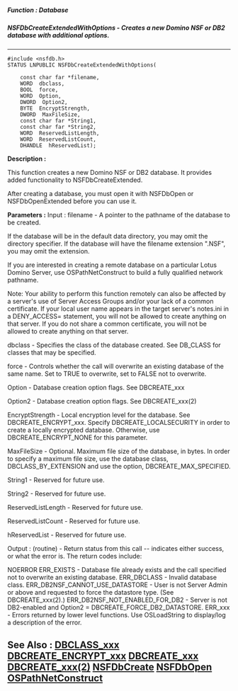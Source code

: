 ##### Function : Database
##### NSFDbCreateExtendedWithOptions - Creates a new Domino NSF or DB2 database with additional options.
---
```
#include <nsfdb.h>
STATUS LNPUBLIC NSFDbCreateExtendedWithOptions(

	const char far *filename,
	WORD  dbclass,
	BOOL  force,
	WORD  Option,
	DWORD  Option2,
	BYTE  EncryptStrength,
	DWORD  MaxFileSize,
	const char far *String1,
	const char far *String2,
	WORD  ReservedListLength,
	WORD  ReservedListCount,
	DHANDLE  hReservedList);
```
**Description :**

This function creates a new Domino NSF or DB2 database.  It provides added 
functionality to NSFDbCreateExtended.

After creating a database, you must open it with NSFDbOpen or NSFDbOpenExtended 
before you can use it.

**Parameters :**
Input :
filename  -  A pointer to the pathname of the database to be created.  

If the database will be in the default  data directory, you may omit the directory specifier.  If the database will have the filename extension ".NSF", you may omit the extension.  

If you are interested in creating a remote database on a particular Lotus Domino Server, use OSPathNetConstruct to build a fully qualified network pathname.  

Note:  Your ability to perform this function remotely can also be affected by a server's use of Server Access Groups and/or your lack of a common certificate.  If your local user name appears in the target server's notes.ini in a DENY_ACCESS= statement, you will not be allowed to create anything on that server.  If you do not share a common certificate, you will not be allowed to create anything on that server.

dbclass  -  Specifies the class of the database created.  See DB_CLASS for classes that may be specified.

force  -  Controls whether the call will overwrite an existing database of the same name.  Set to TRUE to overwrite, set to FALSE not to overwrite.

Option  -  Database creation option flags.  See DBCREATE_xxx

Option2  -  Database creation option flags.  See DBCREATE_xxx(2)

EncryptStrength  -  Local encryption level for the database.  See DBCREATE_ENCRYPT_xxx.  Specify DBCREATE_LOCALSECURITY in order to create a locally encrypted database.  Otherwise, use DBCREATE_ENCRYPT_NONE for this parameter.

MaxFileSize  -  Optional.  Maximum file size of the database, in bytes.  In order to specify a maximum file size, use the database class, DBCLASS_BY_EXTENSION and use the option, DBCREATE_MAX_SPECIFIED.

String1  -  Reserved for future use.

String2  -  Reserved for future use.

ReservedListLength  -  Reserved for future use.

ReservedListCount  -  Reserved for future use.

hReservedList  -  Reserved for future use.

Output :
(routine)  -  Return status from this call -- indicates either success, or what the error is.  The return codes include:

NOERROR
ERR_EXISTS - Database file already exists and the call specified not to overwrite an existing database.
ERR_DBCLASS - Invalid database class.
ERR_DB2NSF_CANNOT_USE_DATASTORE - User is not Server Admin or above and requested to force the datastore type. (See DBCREATE_xxx(2).)
ERR_DB2NSF_NOT_ENABLED_FOR_DB2 - Server is not DB2-enabled and Option2 = DBCREATE_FORCE_DB2_DATASTORE.
ERR_xxx - Errors returned by lower level functions.   Use OSLoadString to display/log a description of the error.



**See Also :**
[DBCLASS_xxx](/domino-c-api-docs/reference/Symb/DBCLASS_xxx)
[DBCREATE_ENCRYPT_xxx](/domino-c-api-docs/reference/Symb/DBCREATE_ENCRYPT_xxx)
[DBCREATE_xxx](/domino-c-api-docs/reference/Symb/DBCREATE_xxx)
[DBCREATE_xxx(2)](/domino-c-api-docs/reference/Symb/DBCREATE_xxx(2))
[NSFDbCreate](/domino-c-api-docs/reference/Func/NSFDbCreate)
[NSFDbOpen](/domino-c-api-docs/reference/Func/NSFDbOpen)
[OSPathNetConstruct](/domino-c-api-docs/reference/Func/OSPathNetConstruct)
---
